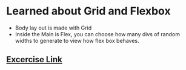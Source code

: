 # Learned about Grid and Flexbox

- Body lay out is made with Grid
- Inside the Main is Flex, you can choose how many divs of random widths to generate to view how flex box behaves.

## [Excercise Link](https://m-soro.github.io/Per_Scholas/Lab/Day5-Personal-Lab/Grid-5/index.html)
